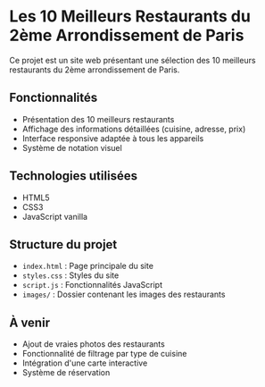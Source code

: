 # Les 10 Meilleurs Restaurants du 2ème Arrondissement de Paris

Ce projet est un site web présentant une sélection des 10 meilleurs restaurants du 2ème arrondissement de Paris.

## Fonctionnalités

- Présentation des 10 meilleurs restaurants
- Affichage des informations détaillées (cuisine, adresse, prix)
- Interface responsive adaptée à tous les appareils
- Système de notation visuel

## Technologies utilisées

- HTML5
- CSS3
- JavaScript vanilla

## Structure du projet

- `index.html` : Page principale du site
- `styles.css` : Styles du site
- `script.js` : Fonctionnalités JavaScript
- `images/` : Dossier contenant les images des restaurants

## À venir

- Ajout de vraies photos des restaurants
- Fonctionnalité de filtrage par type de cuisine
- Intégration d'une carte interactive
- Système de réservation